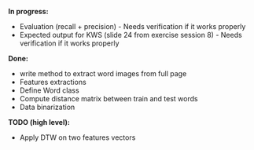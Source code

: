 **In progress:**
* Evaluation (recall + precision) - Needs verification if it works properly
* Expected output for KWS (slide 24 from exercise session 8) - Needs verification if it works properly

**Done:**
* write method to extract word images from full page
* Features extractions
* Define Word class
* Compute distance matrix between train and test words
* Data binarization

**TODO (high level):**
* Apply DTW on two features vectors

